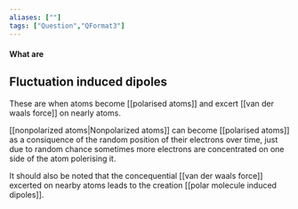 ```yaml
---
aliases: [""]
tags: ["Question","QFormat3"]
---
```


#### What are
## Fluctuation induced dipoles
These are when atoms become [[polarised atoms]] and excert [[van der waals force]] on nearly atoms. 

[[nonpolarized atoms|Nonpolarized atoms]] can become [[polarised atoms]] as a consiquence of the random position of their electrons over time, just due to random chance sometimes more electrons are concentrated on one side of the atom polerising it.

It should also be noted that the concequential [[van der waals force]] excerted on nearby atoms leads to the creation [[polar molecule induced dipoles]].